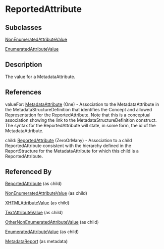 
# ReportedAttribute



## Subclasses

[NonEnumeratedAttributeValue](NonEnumeratedAttributeValue.md)

[EnumeratedAttributeValue](EnumeratedAttributeValue.md)



## Description

The value for a MetadataAttribute.




## References

valueFor: [MetadataAttribute](MetadataAttribute.md) (One) - Association to the MetadataAttribute in the MetadataStructureDefinition that identifies the Concept and allowed Representation for the ReportedAttribute. Note that this is a conceptual association showing the link to the MetadataStructureDefinition construct. The syntax for the ReportedAttribute will state, in some form, the id of the MetadataAttribute.

child: [ReportedAttribute](ReportedAttribute.md) (ZeroOrMany) - Association to a child ReportedAttribute consistent with the hierarchy defined in the ReportStructure for the MetadataAttribute for which this child is a ReportedAttribute.



## Referenced By

[ReportedAttribute](ReportedAttribute.md) (as child)

[NonEnumeratedAttributeValue](NonEnumeratedAttributeValue.md) (as child)

[XHTMLAttributeValue](XHTMLAttributeValue.md) (as child)

[TextAttributeValue](TextAttributeValue.md) (as child)

[OtherNonEnumeratedAttributeValue](OtherNonEnumeratedAttributeValue.md) (as child)

[EnumeratedAttributeValue](EnumeratedAttributeValue.md) (as child)

[MetadataReport](MetadataReport.md) (as metadata)


